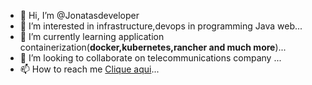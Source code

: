 - 👋 Hi, I’m @Jonatasdeveloper
- 👀 I’m interested in infrastructure,devops in programming Java web...
- 🌱 I’m currently learning application containerization(**docker,kubernetes,rancher and much more**)...
- 💞️ I’m looking to collaborate on telecommunications company ...
- 📫 How to reach me [Clique aqui](https://www.linkedin.com/in/j%C3%B4natas-almeida-328370144/)...

<!---
Jonatasdeveloper/Jonatasdeveloper is a ✨ special ✨ repository because its `README.md` (this file) appears on your GitHub profile.
You can click the Preview link to take a look at your changes.
--->
